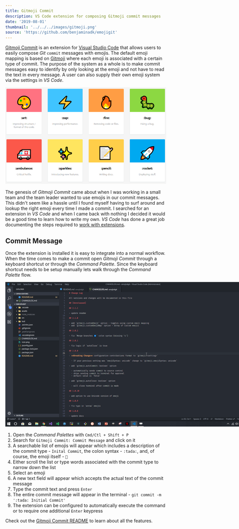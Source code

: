```yaml
---
title: Gitmoji Commit
description: VS Code extension for composing Gitmoji commit messages
date: '2019-08-01'
thumbnail: '../../../images/gitmoji.png'
source: 'https://github.com/benjaminadk/emojigit'
---
```


[Gitmoji Commit](https://marketplace.visualstudio.com/items?itemName=benjaminadk.emojis4git) is an extension for [Visual Studio Code](https://code.visualstudio.com) that allows users to easily compose _Git_ `commit` messages with emojis. The default emoji mapping is based on [Gitmoji](https://gitmoji.carloscuesta.me/) where each emoji is associated with a certain type of commit. The purpose of the system as a whole is to make commit messages easy to identify by only looking at the emoji and not have to read the text in every message. A user can also supply their own emoji system via the settings in _VS Code_.

<img src='emojis.png'>

The genesis of _Gitmoji Commit_ came about when I was working in a small team and the team leader wanted to use emojis in our commit messages. This didn't seem like a hassle until I found myself having to surf around and lookup the right emoji every time I made a commit. I searched for an extension in _VS Code_ and when I came back with nothing I decided it would be a good time to learn how to write my own. _VS Code_ has done a great job documenting the steps required to [work with extensions](https://code.visualstudio.com/api/get-started/your-first-extension).

## Commit Message

Once the extension is installed it is easy to integrate into a normal workflow. When the time comes to make a commit open _Gitmoji Commit_ through a keyboard shortcut or through the _Command Palette_. Since the keyboard shortcut needs to be setup manually lets walk through the _Command Palette_ flow.

<div class='center'>
<img src='commit.gif' style='max-width: 800px;'>
</div>

1. Open the _Command Palettes_ with `Cmd/Ctl + Shift + P`
2. Search for `Gitmoji Commit: Commit Message` and click on it
3. A searchable list of emojis will appear which includes a description of the commit type - `Inital Commit`, the colon syntax - `:tada:`, and, of course, the emoji itself - `🎉`
4. Either scroll the list or type words associated with the commit type to narrow down the list
5. Select an emoji
6. A new text field will appear which accepts the actual text of the commit message
7. Type the commit text and press `Enter`
8. The entire commit message will appear in the terminal - `git commit -m ':tada: Initial Commit'`
9. The extension can be configured to automatically execute the command or to require one additional `Enter` keypress

Check out the [Gitmoji Commit README](https://github.com/benjaminadk/emojigit) to learn about all the features.
